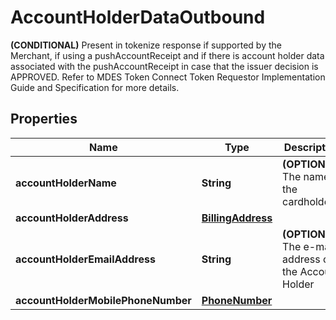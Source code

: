 

# AccountHolderDataOutbound

**(CONDITIONAL)** Present in tokenize response if supported by the Merchant, if using a pushAccountReceipt and if there is account holder data associated with the pushAccountReceipt in case that the issuer decision is APPROVED. Refer to MDES Token Connect Token Requestor Implementation Guide and Specification  for more details. 

## Properties

| Name | Type | Description | Notes |
|------------ | ------------- | ------------- | -------------|
|**accountHolderName** | **String** | **(OPTIONAL)** The name of the cardholder  |  [optional] |
|**accountHolderAddress** | [**BillingAddress**](BillingAddress.md) |  |  [optional] |
|**accountHolderEmailAddress** | **String** | **(OPTIONAL)** The e-mail address of the Account Holder  |  [optional] |
|**accountHolderMobilePhoneNumber** | [**PhoneNumber**](PhoneNumber.md) |  |  [optional] |



